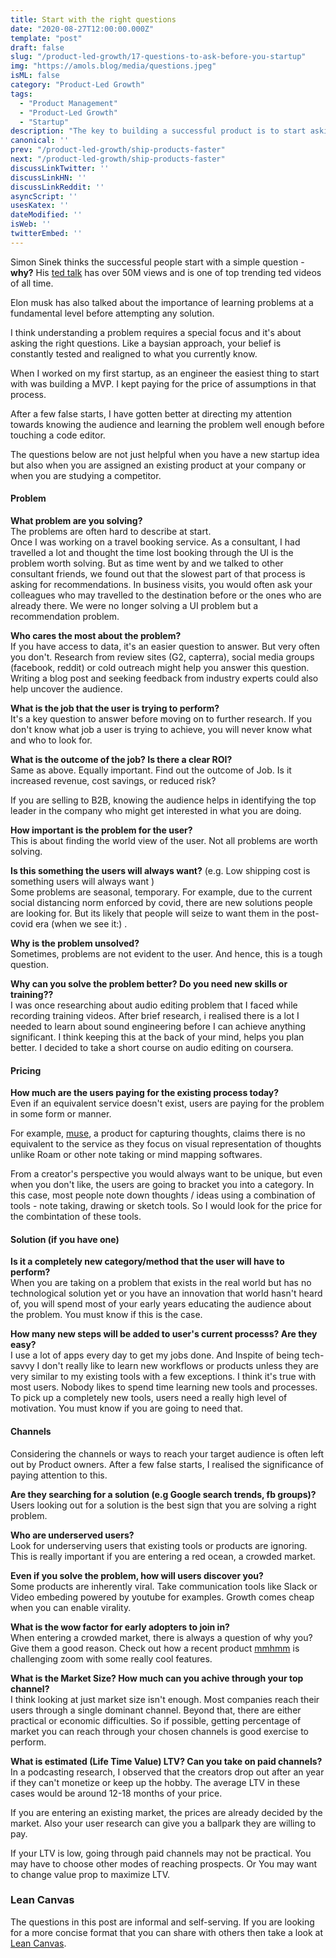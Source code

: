 ```yaml
---
title: Start with the right questions
date: "2020-08-27T12:00:00.000Z"
template: "post"
draft: false
slug: "/product-led-growth/17-questions-to-ask-before-you-startup"
img: "https://amols.blog/media/questions.jpeg"
isML: false
category: "Product-Led Growth"
tags:
  - "Product Management"
  - "Product-Led Growth" 
  - "Startup"
description: "The key to building a successful product is to start asking the right questions as early as possible."
canonical: ''
prev: "/product-led-growth/ship-products-faster"
next: "/product-led-growth/ship-products-faster"
discussLinkTwitter: ''
discussLinkHN: ''
discussLinkReddit: ''
asyncScript: ''
usesKatex: ''
dateModified: ''
isWeb: ''
twitterEmbed: ''
---
```

Simon Sinek thinks the successful people start with a simple question -  **why?**  His [ted talk](https://www.ted.com/talks/simon_sinek_how_great_leaders_inspire_action?language=en) has over 50M views and is one of top trending ted videos of all time.

Elon musk has also talked about the importance of learning problems at a fundamental level before attempting any solution.

I think understanding a problem requires a special focus and it's about asking the right questions. Like a baysian approach, your belief is constantly tested and realigned to what you currently know.   

When I worked on my first startup, as an engineer the easiest thing to start with was building a MVP. I kept paying for the price of assumptions in that process. 

After a few false starts, I have gotten better at directing my attention towards knowing the audience and learning the problem well enough before touching a code editor. 

The questions below are not just helpful when you have a new startup idea but also when you are assigned an existing product at your company or when you are studying a competitor. 

#### Problem
**What problem are you solving?**
<br>The problems are often hard to describe at start. <br>
Once I was working on a travel booking service. As a consultant, I had travelled a lot and thought the time lost booking through the UI is the problem worth solving.  But as time went by and we talked to other consultant friends, we found out that the slowest part of that process is asking for recommendations. In business visits, you would often ask your colleagues who may travelled to the destination before or the ones who are already there. We were no longer solving a UI problem but a recommendation problem.

**Who cares the most about the problem?**
<br> If you have access to data, it's an easier question to answer. But very often you don't.  Research from review sites (G2, capterra), social media groups (facebook, reddit) or cold outreach might help you answer this question. Writing a blog post and seeking feedback from industry experts could also help uncover the audience. 


**What is the job that the user is trying to perform?**
<br> It's a key question to answer before moving on to further research. If you don't know what job a user is trying to achieve, you will never know what and who to look for. 


**What is the outcome of the job? Is there a clear ROI?** 
<br> Same as above. Equally important. Find out the outcome of Job. Is it increased revenue, cost savings, or reduced risk? 

If you are selling to B2B, knowing the audience helps in identifying the top leader in the company who might get interested in what you are doing. 

**How important is the problem for the user?**
<br> This is about finding the world view of the user. Not all problems are worth solving. 

**Is this something the users will always want?** (e.g. Low shipping cost is something users will always want )
<br> Some problems are seasonal, temporary. For example, due to the current social distancing norm enforced by covid, there are new solutions people are looking for. But its likely that people will seize to want them in the post-covid era (when we see it:) . 


**Why is the problem unsolved?**
<br> Sometimes, problems are not evident to the user. And hence, this is a tough question. 

**Why can you solve the problem better? Do you need new skills or training??**
<br> I was once researching about audio editing problem that I faced while recording training videos.  After brief research, i realised there is a lot I needed to learn about sound engineering before I can achieve anything significant.  I think keeping this at the back of your mind, helps you plan better.  I decided to take a short course on audio editing on coursera. 

#### Pricing
**How much are the users paying for the existing process today?**
<br>Even if an equivalent service doesn't exist, users are paying for the problem in some form or manner. 

For example, [muse](https://museapp.com/), a product for capturing thoughts, claims there is no equivalent to the service as they focus on visual representation of thoughts unlike Roam or other note taking or mind mapping softwares.  

From a creator's perspective you would always want to be unique, but even when you don't like, the users are going to bracket you into a category.  In this case, most people note down thoughts / ideas using a combination of tools - note taking, drawing or sketch tools. So I would look for the price for the combintation of these tools. 

#### Solution (if you have one)
**Is it a completely new category/method that the user will have to perform?**
<br> When you are taking on a problem that exists in the real world but has no technological solution yet or you have an innovation that world hasn't heard of, you will spend most of your early years educating the audience about the problem.  You must know if this is the case. 

**How many new steps will be added to user's current processs? Are they easy?**
<br>I use a lot of apps every day to get my jobs done. And Inspite of being tech-savvy I don't really like to learn new workflows or products unless they are very similar to my existing tools with a few exceptions.  I think it's true with most users. Nobody likes to spend time learning new tools and processes. 
To pick up a completely new tools, users need a really high level of motivation. You must know if you are going to need that.

#### Channels
Considering the channels or ways to reach your target audience is often left out by Product owners. After a few false starts, I realised the significance of paying attention to this.  

**Are they searching for a solution (e.g Google search trends, fb groups)?**
<br> Users looking out for a solution is the best sign that you are solving a right problem. 

**Who are underserved users?**
<br> Look for underserving users that existing tools or products are ignoring.  This is really important if you are entering a red ocean, a crowded market.

**Even if you solve the problem, how will users discover you?**
<br> Some products are inherently viral. Take communication tools like Slack or Video embeding powered by youtube for examples.  Growth comes cheap when you can enable virality. 

**What is the wow factor for early adopters to join in?**
<br>When entering a crowded market, there is always a question of why you? Give them a good reason. Check out how a recent product [mmhmm](https://www.mmhmm.app/) is challenging zoom with some really cool features.  

**What is the Market Size? How much can you achive through your top channel?**
<br> I think looking at just market size isn't enough. Most companies reach their users through a single dominant channel. Beyond that, there are either practical or economic difficulties.  So if possible, getting percentage of market you can reach through your chosen channels is good exercise to perform.

**What is estimated (Life Time Value) LTV? Can you take on paid channels?**
<br> In a podcasting research, I observed that the creators drop out after an year if they can't monetize or keep up the hobby. The average LTV in these cases would be around 12-18 months of your price. 

If you are entering an existing market, the prices are already decided by the market.  Also your user research can give you a ballpark they are willing to pay.   

If your LTV is low, going through paid channels may not be practical. You may have to choose other modes of reaching prospects. Or You may want to change value prop to maximize LTV. 


### Lean Canvas
The questions in this post are informal and self-serving. If you are looking for a more concise format that you can share with others then take a look at [Lean Canvas](https://leanstack.com/leancanvas).   






